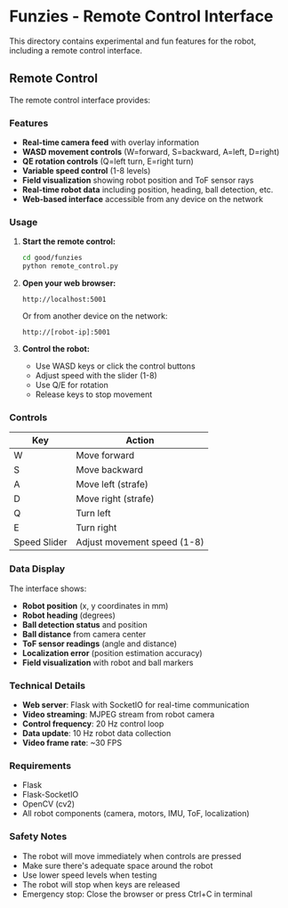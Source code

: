 # Funzies - Remote Control Interface

This directory contains experimental and fun features for the robot, including a remote control interface.

## Remote Control

The remote control interface provides:

### Features
- **Real-time camera feed** with overlay information
- **WASD movement controls** (W=forward, S=backward, A=left, D=right)
- **QE rotation controls** (Q=left turn, E=right turn)
- **Variable speed control** (1-8 levels)
- **Field visualization** showing robot position and ToF sensor rays
- **Real-time robot data** including position, heading, ball detection, etc.
- **Web-based interface** accessible from any device on the network

### Usage

1. **Start the remote control:**
   ```bash
   cd good/funzies
   python remote_control.py
   ```

2. **Open your web browser:**
   ```
   http://localhost:5001
   ```
   Or from another device on the network:
   ```
   http://[robot-ip]:5001
   ```

3. **Control the robot:**
   - Use WASD keys or click the control buttons
   - Adjust speed with the slider (1-8)
   - Use Q/E for rotation
   - Release keys to stop movement

### Controls

| Key | Action |
|-----|--------|
| W | Move forward |
| S | Move backward |
| A | Move left (strafe) |
| D | Move right (strafe) |
| Q | Turn left |
| E | Turn right |
| Speed Slider | Adjust movement speed (1-8) |

### Data Display

The interface shows:
- **Robot position** (x, y coordinates in mm)
- **Robot heading** (degrees)
- **Ball detection status** and position
- **Ball distance** from camera center
- **ToF sensor readings** (angle and distance)
- **Localization error** (position estimation accuracy)
- **Field visualization** with robot and ball markers

### Technical Details

- **Web server**: Flask with SocketIO for real-time communication
- **Video streaming**: MJPEG stream from robot camera
- **Control frequency**: 20 Hz control loop
- **Data update**: 10 Hz robot data collection
- **Video frame rate**: ~30 FPS

### Requirements

- Flask
- Flask-SocketIO
- OpenCV (cv2)
- All robot components (camera, motors, IMU, ToF, localization)

### Safety Notes

- The robot will move immediately when controls are pressed
- Make sure there's adequate space around the robot
- Use lower speed levels when testing
- The robot will stop when keys are released
- Emergency stop: Close the browser or press Ctrl+C in terminal
